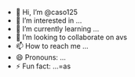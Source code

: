 - 👋 Hi, I’m @caso125
- 👀 I’m interested in ...
- 🌱 I’m currently learning ...
- 💞️ I’m looking to collaborate on avs
- 📫 How to reach me ...
- 😄 Pronouns: ...
- ⚡ Fun fact: ...=as

<!---
caso125/caso125 is a ✨ special ✨ repository because its `README.md` (this file) appears on your GitHub profile.
You can click the Preview link to take a look at your changes.
--->
